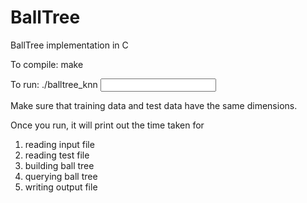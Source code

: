 # BallTree
BallTree implementation in C

To compile:
make

To run:
./balltree_knn <input param jason file> <test data file> <path to output>

Make sure that training data and test data have the same dimensions.

Once you run, it will print out the time taken for
1. reading input file
2. reading test file
3. building ball tree
4. querying ball tree
5. writing output file
